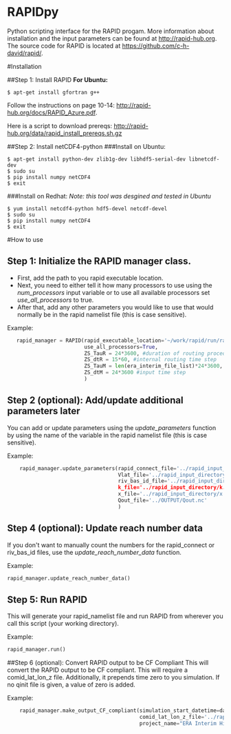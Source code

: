# RAPIDpy
Python scripting interface for the RAPID progam.
More information about installation and the input parameters can be found at http://rapid-hub.org.
The source code for RAPID is located at https://github.com/c-h-david/rapid/.

#Installation

##Step 1: Install RAPID
**For Ubuntu:**
```
$ apt-get install gfortran g++
```
Follow the instructions on page 10-14: http://rapid-hub.org/docs/RAPID_Azure.pdf.

Here is a script to download prereqs: http://rapid-hub.org/data/rapid_install_prereqs.sh.gz

##Step 2: Install netCDF4-python
###Install on Ubuntu:
```
$ apt-get install python-dev zlib1g-dev libhdf5-serial-dev libnetcdf-dev
$ sudo su
$ pip install numpy netCDF4
$ exit
```
###Install on Redhat:
*Note: this tool was desgined and tested in Ubuntu*
```
$ yum install netcdf4-python hdf5-devel netcdf-devel
$ sudo su
$ pip install numpy netCDF4
$ exit
```

#How to use

## Step 1: Initialize the RAPID manager class. 
- First, add the path to you rapid executable location. 
- Next, you need to either tell it how many processors to use using the *num_processors* input variable or to use all available processors set *use_all_processors* to true.
- After that, add any other parameters you would like to use that would normally be in the rapid namelist file (this is case sensitive).


Example:
```python
   rapid_manager = RAPID(rapid_executable_location='~/work/rapid/run/rapid'
                         use_all_processors=True,                          
                         ZS_TauR = 24*3600, #duration of routing procedure (time step of runoff data)
                         ZS_dtR = 15*60, #internal routing time step
                         ZS_TauM = len(era_interim_file_list)*24*3600, #total simulation time 
                         ZS_dtM = 24*3600 #input time step 
                         )
```

## Step 2 (optional): Add/update additional parameters later
You can add or update parameters using the *update_parameters* function by using the name of the variable in the rapid namelist file (this is case sensitive).


Example:
```python
    rapid_manager.update_parameters(rapid_connect_file='../rapid_input_directory/rapid_connect.csv',
                                    Vlat_file='../rapid_input_directory/m3_riv.nc',
                                    riv_bas_id_file='../rapid_input_directory/riv_bas_id.csv,
                                    k_file='../rapid_input_directory/k.csv',
                                    x_file='../rapid_input_directory/x.csv',
                                    Qout_file='../OUTPUT/Qout.nc'
                                    )
```
## Step 4 (optional): Update reach number data
If you don't want to manually count the numbers for the rapid_connect or riv_bas_id files, use the *update_reach_number_data* function.


Example:
```python
rapid_manager.update_reach_number_data()
```

## Step 5: Run RAPID
This will generate your rapid_namelist file and run RAPID from wherever you call this script (your working directory).

Example:
```python
rapid_manager.run()
```

##Step 6 (optional): Convert RAPID output to be CF Compliant
This will convert the RAPID output to be CF compliant. This will require a comid_lat_lon_z file.
Additionally, it prepends time zero to you simulation. If no qinit file is given, a value of zero is added.

Example:
```python
    rapid_manager.make_output_CF_compliant(simulation_start_datetime=datetime.datetime(1980, 1, 1),
                                           comid_lat_lon_z_file='../rapid_input_directory/comid_lat_lon_z.csv',
                                           project_name="ERA Interim Historical flows by US Army ERDC") 
```


